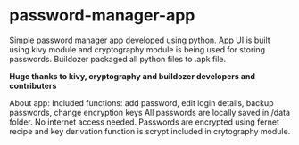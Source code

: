 # password-manager-app
Simple password manager app developed using python.
App UI is built using kivy module and cryptography module is being used for storing passwords.
Buildozer packaged all python files to .apk file.

**Huge thanks to kivy, cryptography and buildozer developers and contributers**

About app:
Included functions: add password, edit login details, backup passwords, change encryption keys
All passwords are locally saved in /data folder. No internet access needed.
Passwords are encrypted using fernet recipe and key derivation function is scrypt included in crytography module.
